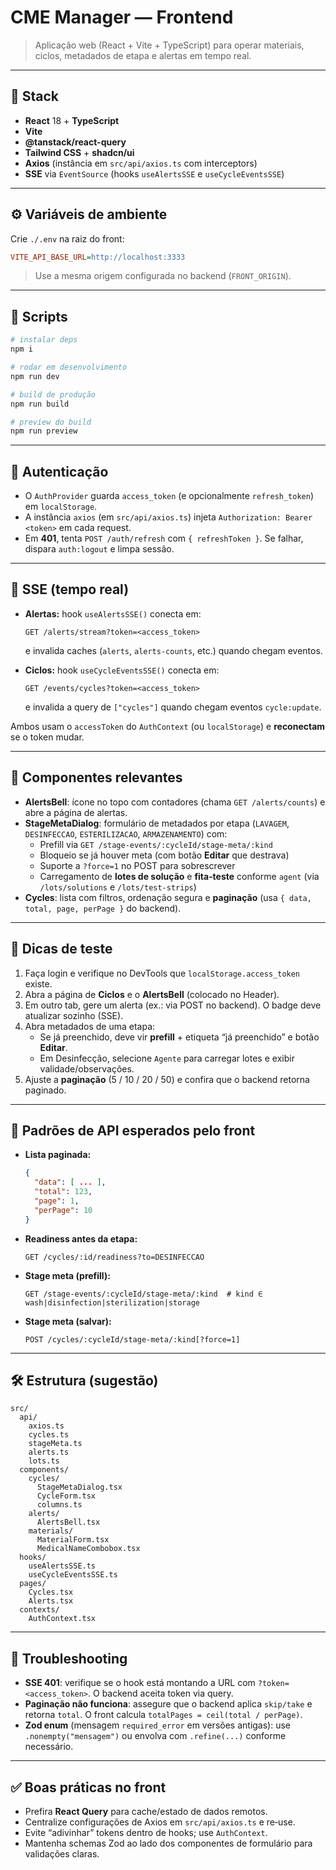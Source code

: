 # CME Manager — Frontend

> Aplicação web (React + Vite + TypeScript) para operar materiais, ciclos, metadados de etapa e alertas em tempo real.

---

## 🧰 Stack

- **React** 18 + **TypeScript**
- **Vite**
- **@tanstack/react-query**
- **Tailwind CSS** + **shadcn/ui**
- **Axios** (instância em `src/api/axios.ts` com interceptors)
- **SSE** via `EventSource` (hooks `useAlertsSSE` e `useCycleEventsSSE`)

---

## ⚙️ Variáveis de ambiente

Crie `./.env` na raiz do front:

```ini
VITE_API_BASE_URL=http://localhost:3333
```

> Use a mesma origem configurada no backend (`FRONT_ORIGIN`).

---

## 🚀 Scripts

```bash
# instalar deps
npm i

# rodar em desenvolvimento
npm run dev

# build de produção
npm run build

# preview do build
npm run preview
```

---

## 🔐 Autenticação

- O `AuthProvider` guarda `access_token` (e opcionalmente `refresh_token`) em `localStorage`.
- A instância `axios` (em `src/api/axios.ts`) injeta `Authorization: Bearer <token>` em cada request.
- Em **401**, tenta `POST /auth/refresh` com `{ refreshToken }`. Se falhar, dispara `auth:logout` e limpa sessão.

---

## 🔴 SSE (tempo real)

- **Alertas:** hook `useAlertsSSE()` conecta em:
  ```
  GET /alerts/stream?token=<access_token>
  ```
  e invalida caches (`alerts`, `alerts-counts`, etc.) quando chegam eventos.

- **Ciclos:** hook `useCycleEventsSSE()` conecta em:
  ```
  GET /events/cycles?token=<access_token>
  ```
  e invalida a query de `["cycles"]` quando chegam eventos `cycle:update`.

Ambos usam o `accessToken` do `AuthContext` (ou `localStorage`) e **reconectam** se o token mudar.

---

## 🧩 Componentes relevantes

- **AlertsBell**: ícone no topo com contadores (chama `GET /alerts/counts`) e abre a página de alertas.
- **StageMetaDialog**: formulário de metadados por etapa (`LAVAGEM`, `DESINFECCAO`, `ESTERILIZACAO`, `ARMAZENAMENTO`) com:
  - Prefill via `GET /stage-events/:cycleId/stage-meta/:kind`
  - Bloqueio se já houver meta (com botão **Editar** que destrava)
  - Suporte a `?force=1` no POST para sobrescrever
  - Carregamento de **lotes de solução** e **fita‑teste** conforme `agent` (via `/lots/solutions` e `/lots/test-strips`)
- **Cycles**: lista com filtros, ordenação segura e **paginação** (usa `{ data, total, page, perPage }` do backend).

---

## 🧪 Dicas de teste

1. Faça login e verifique no DevTools que `localStorage.access_token` existe.
2. Abra a página de **Ciclos** e o **AlertsBell** (colocado no Header).
3. Em outro tab, gere um alerta (ex.: via POST no backend). O badge deve atualizar sozinho (SSE).
4. Abra metadados de uma etapa:
   - Se já preenchido, deve vir **prefill** + etiqueta “já preenchido” e botão **Editar**.
   - Em Desinfecção, selecione `Agente` para carregar lotes e exibir validade/observações.
5. Ajuste a **paginação** (5 / 10 / 20 / 50) e confira que o backend retorna paginado.

---

## 🧭 Padrões de API esperados pelo front

- **Lista paginada:**
  ```json
  {
    "data": [ ... ],
    "total": 123,
    "page": 1,
    "perPage": 10
  }
  ```

- **Readiness antes da etapa:**
  ```http
  GET /cycles/:id/readiness?to=DESINFECCAO
  ```

- **Stage meta (prefill):**
  ```http
  GET /stage-events/:cycleId/stage-meta/:kind  # kind ∈ wash|disinfection|sterilization|storage
  ```

- **Stage meta (salvar):**
  ```http
  POST /cycles/:cycleId/stage-meta/:kind[?force=1]
  ```

---

## 🛠 Estrutura (sugestão)

```
src/
  api/
    axios.ts
    cycles.ts
    stageMeta.ts
    alerts.ts
    lots.ts
  components/
    cycles/
      StageMetaDialog.tsx
      CycleForm.tsx
      columns.ts
    alerts/
      AlertsBell.tsx
    materials/
      MaterialForm.tsx
      MedicalNameCombobox.tsx
  hooks/
    useAlertsSSE.ts
    useCycleEventsSSE.ts
  pages/
    Cycles.tsx
    Alerts.tsx
  contexts/
    AuthContext.tsx
```

---

## 🐞 Troubleshooting

- **SSE 401**: verifique se o hook está montando a URL com `?token=<access_token>`. O backend aceita token via query.
- **Paginação não funciona**: assegure que o backend aplica `skip/take` e retorna `total`. O front calcula `totalPages = ceil(total / perPage)`.
- **Zod enum** (mensagem `required_error` em versões antigas): use `.nonempty("mensagem")` ou envolva com `.refine(...)` conforme necessário.

---

## ✅ Boas práticas no front

- Prefira **React Query** para cache/estado de dados remotos.
- Centralize configurações de Axios em `src/api/axios.ts` e re‑use.
- Evite “adivinhar” tokens dentro de hooks; use `AuthContext`.
- Mantenha schemas Zod ao lado dos componentes de formulário para validações claras.
